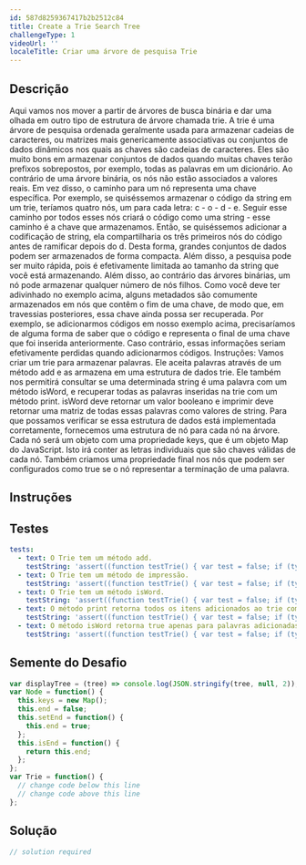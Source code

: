 ```yaml
---
id: 587d8259367417b2b2512c84
title: Create a Trie Search Tree
challengeType: 1
videoUrl: ''
localeTitle: Criar uma árvore de pesquisa Trie
---
```


## Descrição
<section id="description"> Aqui vamos nos mover a partir de árvores de busca binária e dar uma olhada em outro tipo de estrutura de árvore chamada trie. A trie é uma árvore de pesquisa ordenada geralmente usada para armazenar cadeias de caracteres, ou matrizes mais genericamente associativas ou conjuntos de dados dinâmicos nos quais as chaves são cadeias de caracteres. Eles são muito bons em armazenar conjuntos de dados quando muitas chaves terão prefixos sobrepostos, por exemplo, todas as palavras em um dicionário. Ao contrário de uma árvore binária, os nós não estão associados a valores reais. Em vez disso, o caminho para um nó representa uma chave específica. Por exemplo, se quiséssemos armazenar o código da string em um trie, teríamos quatro nós, um para cada letra: c - o - d - e. Seguir esse caminho por todos esses nós criará o código como uma string - esse caminho é a chave que armazenamos. Então, se quiséssemos adicionar a codificação de string, ela compartilharia os três primeiros nós do código antes de ramificar depois do d. Desta forma, grandes conjuntos de dados podem ser armazenados de forma compacta. Além disso, a pesquisa pode ser muito rápida, pois é efetivamente limitada ao tamanho da string que você está armazenando. Além disso, ao contrário das árvores binárias, um nó pode armazenar qualquer número de nós filhos. Como você deve ter adivinhado no exemplo acima, alguns metadados são comumente armazenados em nós que contêm o fim de uma chave, de modo que, em travessias posteriores, essa chave ainda possa ser recuperada. Por exemplo, se adicionarmos códigos em nosso exemplo acima, precisaríamos de alguma forma de saber que o código e representa o final de uma chave que foi inserida anteriormente. Caso contrário, essas informações seriam efetivamente perdidas quando adicionarmos códigos. Instruções: Vamos criar um trie para armazenar palavras. Ele aceita palavras através de um método add e as armazena em uma estrutura de dados trie. Ele também nos permitirá consultar se uma determinada string é uma palavra com um método isWord, e recuperar todas as palavras inseridas na trie com um método print. isWord deve retornar um valor booleano e imprimir deve retornar uma matriz de todas essas palavras como valores de string. Para que possamos verificar se essa estrutura de dados está implementada corretamente, fornecemos uma estrutura de nó para cada nó na árvore. Cada nó será um objeto com uma propriedade keys, que é um objeto Map do JavaScript. Isto irá conter as letras individuais que são chaves válidas de cada nó. Também criamos uma propriedade final nos nós que podem ser configurados como true se o nó representar a terminação de uma palavra. </section>

## Instruções
<section id="instructions">
</section>

## Testes
<section id='tests'>

```yml
tests:
  - text: O Trie tem um método add.
    testString: 'assert((function testTrie() { var test = false; if (typeof Trie !== "undefined") { test = new Trie() } else { return false; }; return (typeof test.add == "function") }()), "The Trie has an add method.");'
  - text: O Trie tem um método de impressão.
    testString: 'assert((function testTrie() { var test = false; if (typeof Trie !== "undefined") { test = new Trie() } else { return false; }; return (typeof test.print == "function") }()), "The Trie has a print method.");'
  - text: O Trie tem um método isWord.
    testString: 'assert((function testTrie() { var test = false; if (typeof Trie !== "undefined") { test = new Trie() } else { return false; }; return (typeof test.isWord == "function") }()), "The Trie has an isWord method.");'
  - text: O método print retorna todos os itens adicionados ao trie como strings em um array.
    testString: 'assert((function testTrie() { var test = false; if (typeof Trie !== "undefined") { test = new Trie() } else { return false; }; test.add("jump"); test.add("jumps"); test.add("jumped"); test.add("house"); test.add("mouse"); var added = test.print(); return (added.indexOf("jump") != -1 && added.indexOf("jumps") != -1 && added.indexOf("jumped") != -1 && added.indexOf("house") != -1 && added.indexOf("mouse") != -1 && added.length == 5); }()), "The print method returns all items added to the trie as strings in an array.");'
  - text: O método isWord retorna true apenas para palavras adicionadas ao trie e false para todas as outras palavras.
    testString: 'assert((function testTrie() { var test = false; if (typeof Trie !== "undefined") { test = new Trie() } else { return false; }; test.add("hop"); test.add("hops"); test.add("hopped"); test.add("hoppy"); test.add("hope"); return (test.isWord("hop") && !test.isWord("ho") && test.isWord("hopped") && !test.isWord("hopp") && test.isWord("hoppy") && !test.isWord("hoping")); }()), "The isWord method returns true only for words added to the trie and false for all other words.");'

```

</section>

## Semente do Desafio
<section id='challengeSeed'>

<div id='js-seed'>

```js
var displayTree = (tree) => console.log(JSON.stringify(tree, null, 2));
var Node = function() {
  this.keys = new Map();
  this.end = false;
  this.setEnd = function() {
    this.end = true;
  };
  this.isEnd = function() {
    return this.end;
  };
};
var Trie = function() {
  // change code below this line
  // change code above this line
};

```

</div>



</section>

## Solução
<section id='solution'>

```js
// solution required
```
</section>
